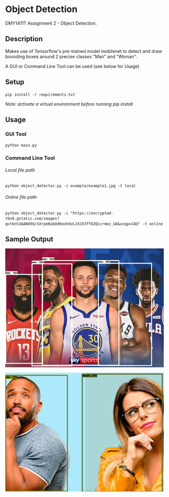 # Object Detection

DMY1411T Assignment 2 - Object Detection.

## Description
Makes use of Tensorflow's pre-trained model mobilenet to detect and draw bounding boxes around 2 precise classes "Man" 
and "Woman".

A GUI or Command Line Tool can be used (see below for Usage)

## Setup
`pip install -r requirements.txt`

*Note: activate a virtual environment before running pip install*

## Usage

### GUI Tool
`python main.py`

### Command Line Tool
###### Local file path
`python object_detector.py -i example/example1.jpg -t local`

###### Online file path
`python object_detector.py -i "https://encrypted-tbn0.gstatic.com/images?q=tbn%3AANd9GcSXrpeNub8d6eoVdvLJXJX3ffO2Qicrmez_UA&usqp=CAU" -t online`

## Sample Output
![photo_name](output/local/example1.jpg)

![photo_name](output/online/1edd3166-e302-42f2-8946-a72ec7638290.jpg)

